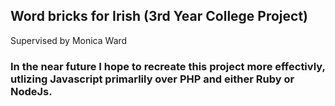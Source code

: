 ## Word bricks for Irish (3rd Year College Project)

Supervised by Monica Ward

### In the near future I hope to recreate this project more effectivly, utlizing Javascript primarlily over PHP and either Ruby or NodeJs.
